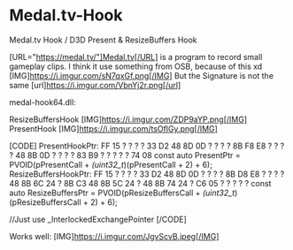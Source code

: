 # Medal.tv-Hook
Medal.tv Hook / D3D Present &amp; ResizeBuffers Hook

[URL="https://medal.tv/"]Medal.tv[/URL] is a program to record small gameplay clips. I think it use something from OSB, because of this xd
[IMG]https://i.imgur.com/sN7qxGf.png[/IMG] 
But the Signature is not the same [url]https://i.imgur.com/VbnYj2r.png[/url]

medal-hook64.dll:

ResizeBuffersHook
[IMG]https://i.imgur.com/ZDP9aYP.png[/IMG]
PresentHook
[IMG]https://i.imgur.com/tsOflGy.png[/IMG]

[CODE]
PresentHookPtr: FF 15 ? ? ? ? 33 D2 48 8D 0D ? ? ? ? 8B F8 E8 ? ? ? ? 48 8B 0D ? ? ? ? 83 B9 ? ? ? ? ? 74 08 
const auto PresentPtr = PVOID(pPresentCall + *(uint32_t*)(pPresentCall + 2) + 6);
ResizeBuffersHookPtr: FF 15 ? ? ? ? 33 D2 48 8D 0D ? ? ? ? 8B D8 E8 ? ? ? ? 48 8B 6C 24 ? 8B C3 48 8B 5C 24 ? 48 8B 74 24 ? C6 05 ? ? ? ? ?
const auto ResizeBuffersPtr = PVOID(pResizeBuffersCall + *(uint32_t*)(pResizeBuffersCall + 2) + 6);

//Just use _InterlockedExchangePointer
[/CODE] 

Works well:
[IMG]https://i.imgur.com/JgvScvB.jpeg[/IMG]
